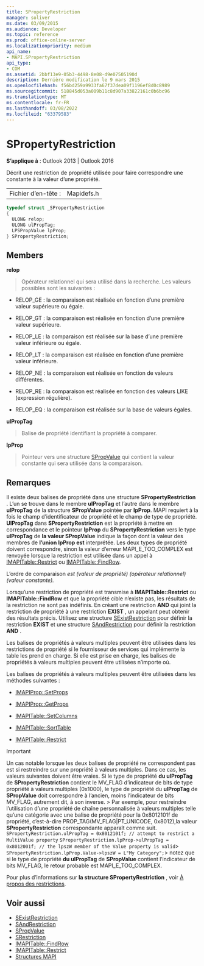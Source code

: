 ```yaml
---
title: SPropertyRestriction
manager: soliver
ms.date: 03/09/2015
ms.audience: Developer
ms.topic: reference
ms.prod: office-online-server
ms.localizationpriority: medium
api_name:
- MAPI.SPropertyRestriction
api_type:
- COM
ms.assetid: 2bbf13e9-05b3-4498-8e08-d9e07505190d
description: Dernière modification le 9 mars 2015
ms.openlocfilehash: f56bd259a9933fa67f37dea09f1196ef8d0c8989
ms.sourcegitcommit: 518845d053a009b11c8d907a33822161c0b6bc96
ms.translationtype: MT
ms.contentlocale: fr-FR
ms.lasthandoff: 03/08/2022
ms.locfileid: "63379583"
---
```

# <a name="spropertyrestriction"></a>SPropertyRestriction

**S’applique à** : Outlook 2013 | Outlook 2016
  
Décrit une restriction de propriété utilisée pour faire correspondre une constante à la valeur d’une propriété.
  
|||
|:-----|:-----|
|Fichier d’en-tête :  <br/> |Mapidefs.h  <br/> |

```cpp
typedef struct _SPropertyRestriction
{
  ULONG relop;
  ULONG ulPropTag;
  LPSPropValue lpProp;
} SPropertyRestriction;

```

## <a name="members"></a>Members

**relop**
  
> Opérateur relationnel qui sera utilisé dans la recherche. Les valeurs possibles sont les suivantes :

- RELOP_GE : la comparaison est réalisée en fonction d’une première valeur supérieure ou égale.

- RELOP_GT : la comparaison est réalisée en fonction d’une première valeur supérieure.

- RELOP_LE : la comparaison est réalisée sur la base d’une première valeur inférieure ou égale.

- RELOP_LT : la comparaison est réalisée en fonction d’une première valeur inférieure.

- RELOP_NE : la comparaison est réalisée en fonction de valeurs différentes.

- RELOP_RE : la comparaison est réalisée en fonction des valeurs LIKE (expression régulière).

- RELOP_EQ : la comparaison est réalisée sur la base de valeurs égales.

**ulPropTag**
  
> Balise de propriété identifiant la propriété à comparer.

**lpProp**
  
> Pointeur vers une structure [SPropValue](spropvalue.md) qui contient la valeur constante qui sera utilisée dans la comparaison.

## <a name="remarks"></a>Remarques

Il existe deux balises de propriété dans une structure **SPropertyRestriction** . L’un se trouve dans le membre **ulPropTag** et l’autre dans le membre **ulPropTag** de la structure **SPropValue** pointée par **lpProp**. MAPI requiert à la fois le champ d’identificateur de propriété et le champ de type de propriété. **UlPropTag** dans **SPropertyRestriction** est la propriété à mettre en correspondance et le pointeur **lpProp** du **SPropertyRestriction** vers le type **ulPropTag** de **la valeur SPropValue** indique la façon dont la valeur des membres de **l’union lpProp est** interprétée. Les deux types de propriété doivent correspondre, sinon la valeur d’erreur MAPI_E_TOO_COMPLEX est renvoyée lorsque la restriction est utilisée dans un appel à [IMAPITable::Restrict](imapitable-restrict.md) ou [IMAPITable::FindRow](imapitable-findrow.md).
  
L’ordre de comparaison _est (valeur de propriété) (opérateur relationnel) (valeur constante)._
  
Lorsqu’une restriction de propriété est transmise à **IMAPITable::Restrict** ou **IMAPITable::FindRow** et que la propriété cible n’existe pas, les résultats de la restriction ne sont pas indéfinis. En créant une restriction **AND** qui joint la restriction de propriété à une restriction **EXIST** , un appelant peut obtenir des résultats précis. Utilisez une structure [SExistRestriction](sexistrestriction.md) pour définir la restriction **EXIST** et une structure [SAndRestriction](sandrestriction.md) pour définir la restriction **AND** .
  
Les balises de propriétés à valeurs multiples peuvent être utilisées dans les restrictions de propriété si le fournisseur de services qui implémente la table les prend en charge. Si elle est prise en charge, les balises de propriétés à valeurs multiples peuvent être utilisées n’importe où.
  
Les balises de propriétés à valeurs multiples peuvent être utilisées dans les méthodes suivantes :
  
- [IMAPIProp::SetProps](imapiprop-setprops.md)

- [IMAPIProp::GetProps](imapiprop-getprops.md)

- [IMAPITable::SetColumns](imapitable-setcolumns.md)

- [IMAPITable::SortTable](imapitable-sorttable.md)

- [IMAPITable::Restrict](imapitable-restrict.md)

> [!IMPORTANT]
> Un cas notable lorsque les deux balises de propriété ne correspondent pas est si restreindre sur une propriété à valeurs multiples. Dans ce cas, les valeurs suivantes doivent être vraies.
> Si le type de propriété **du ulPropTag** de **SPropertyRestriction** contient le MV_FLAG d’indicateur de bits de type propriété à valeurs multiples (0x1000), le type de propriété du **ulPropTag** de **SPropValue** doit correspondre à l’ancien, moins l’indicateur de bits MV_FLAG, autrement dit, à son inverse. > Par exemple, pour restreindre l’utilisation d’une propriété de chaîne personnalisée à valeurs multiples telle qu’une catégorie avec une balise de propriété pour la 0x8012101f de propriété, c’est-à-dire PROP_TAG(MV_FLAG|PT_UNICODE, 0x8012),la valeur **SPropertyRestriction** correspondante apparaît comme suit.
> `SPropertyRestriction.ulPropTag = 0x8012101f; // attempt to restrict a MultiValue property`
> `SPropertyRestriction.lpProp->ulPropTag = 0x8012001f; // the lpszW member of the Value property is valid`> `SPropertyRestriction.lpProp.Value->lpszW = L"My Category";`> notez que si le type de propriété **du ulPropTag** de **SPropValue** contient l’indicateur de bits MV_FLAG, le retour probable est MAPI_E_TOO_COMPLEX.
  
Pour plus d’informations sur **la structure SPropertyRestriction** , voir [À propos des restrictions](about-restrictions.md).
  
## <a name="see-also"></a>Voir aussi

- [SExistRestriction](sexistrestriction.md)
- [SAndRestriction](sandrestriction.md)
- [SPropValue](spropvalue.md)
- [SRestriction](srestriction.md)
- [IMAPITable::FindRow](imapitable-findrow.md)
- [IMAPITable::Restrict](imapitable-restrict.md)
- [Structures MAPI](mapi-structures.md)
